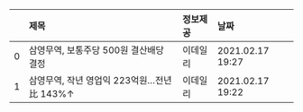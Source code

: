 |    | 제목                                        | 정보제공   | 날짜             |
|---:|:--------------------------------------------|:-----------|:-----------------|
|  0 | 삼영무역, 보통주당 500원 결산배당 결정      | 이데일리   | 2021.02.17 19:27 |
|  1 | 삼영무역, 작년 영업익 223억원…전년 比 143%↑ | 이데일리   | 2021.02.17 19:22 |